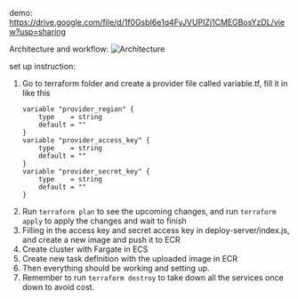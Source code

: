 demo: https://drive.google.com/file/d/1f0GsbI6e1q4FyJVUPIZj1CMEGBosYzDL/view?usp=sharing

Architecture and workflow:
![Architecture](https://github.com/jLiucoder/nova-vercelClone/blob/main/nova-architecture.png)


set up instruction:

1. Go to terraform folder and create a provider file called variable.tf, fill it in like this
   ```
   variable "provider_region" {
       type    = string
       default = ""
   }
   variable "provider_access_key" {
       type    = string
       default = ""
   }
   variable "provider_secret_key" {
       type    = string
       default = ""
   }
   ```
2. Run
   `terraform plan`
   to see the upcoming changes, and run
   `terraform apply`
   to apply the changes and wait to finish
3. Filling in the access key and secret access key in deploy-server/index.js, and create a new image and push it to ECR
4. Create cluster with Fargate in ECS
5. Create new task definition with the uploaded image in ECR
6. Then everything should be working and setting up.
7. Remember to run ```terraform destroy``` to take down all the services once down to avoid cost. 
